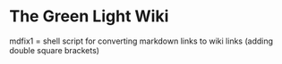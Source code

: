 # The Green Light Wiki

mdfix1 = shell script for converting markdown links to wiki links (adding double square brackets)
